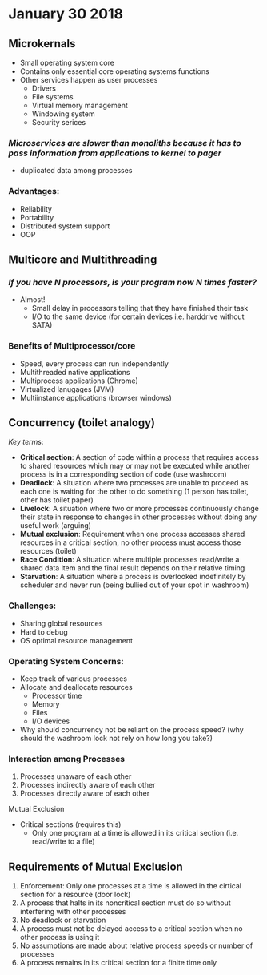 # January 30 2018
## Microkernals
- Small operating system core
- Contains only essential core operating systems functions
- Other services happen as user processes
    - Drivers
    - File systems
    - Virtual memory management
    - Windowing system
    - Security serices

### _Microservices are slower than monoliths because it has to pass information from applications to kernel to pager_
-  duplicated data among processes

### Advantages: 
- Reliability
- Portability
- Distributed system support
- OOP

## Multicore and Multithreading
### _If you have N processors, is your program now N times faster?_
- Almost!
    - Small delay in processors telling that they have finished their task
    - I/O to the same device (for certain devices i.e. harddrive without SATA)

### Benefits of Multiprocessor/core
- Speed, every process can run independently
- Multithreaded native applications
- Multiprocess applications (Chrome)
- Virtualized lanugages (JVM)
- Multiinstance applications (browser windows)

## Concurrency (toilet analogy)
_Key terms_:
- __Critical section__: A section of code within a process that requires access to shared resources which may or may not be executed while another process is in a corresponding section of code (use washroom)
- __Deadlock__: A situation where two processes are unable to proceed as each one is waiting for the other to do something (1 person has toilet, other has toilet paper)
- __Livelock__: A situation where two or more processes continuously change their state in response to changes in other processes without doing any useful work (arguing)
- __Mutual exclusion__: Requirement when one process accesses shared resources in a critical section, no other process must access those resources (toilet)
- __Race Condition__: A situation where multiple processes read/write a shared data item and the final result depends on their relative timing
- __Starvation__: A situation where a process is overlooked indefinitely by scheduler and never run (being bullied out of your spot in washroom)

### Challenges:
- Sharing global resources
- Hard to debug
- OS optimal resource management

### Operating System Concerns:
- Keep track of various processes
- Allocate and deallocate resources
    - Processor time
    - Memory 
    - Files
    - I/O devices
- Why should concurrency not be reliant on the process speed? (why should the washroom lock not rely on how long you take?)

### Interaction among Processes
1. Processes unaware of each other
2. Processes indirectly aware of each other
3. Processes directly aware of each other

Mutual Exclusion
- Critical sections (requires this)
    - Only one program at a time is allowed in its critical section (i.e. read/write to a file)

## Requirements of Mutual Exclusion
1. Enforcement: Only one processes at a time is allowed in the cirtical section for a resource (door lock)
2. A process that halts in its noncritical section must do so without interfering with other processes
3. No deadlock or starvation
4. A process must not be delayed access to a critical section when no other process is using it
5. No assumptions are made about relative process speeds or number of processes
6. A process remains in its critical section for a finite time only


